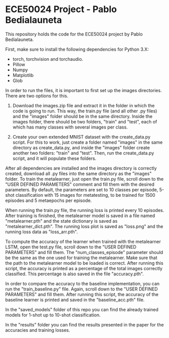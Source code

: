 # ECE50024 Project - Pablo Bedialauneta

This repository holds the code for the ECE50024 project by Pablo Bedialauneta.

First, make sure to install the following dependencies for Python 3.X:

- torch, torchvision and torchaudio.
- Pillow
- Numpy
- Matplotlib
- Glob

In order to run the files, it is important to first set up the images directories. There are two options for this.

1) Download the images.zip file and extract it in the folder in which the code is going to run. This way, the train.py file (and all other .py files) and the "images" folder should be in the same directory. Inside the images folder, there should be two folders, "train" and "test", each of which has many classes with several images per class.

2) Create your own extended MNIST dataset with the create_data.py script. For this to work, just create a folder named "images" in the same directory as create_data.py, and inside the "images" folder create another two folders: "train" and "test". Then, run the create_data.py script, and it will populate these folders.

After all dependencies are installed and the images directory is correctly created, download all .py files into the same directory as the "images" folder.
To train the metalearner, just open the train.py file, scroll down to the "USER DEFINED PARAMETERS" comment and fill them with the desired parameters. By default, the parameters are set to 10 classes per episode, 5-shot classification with 15 images for metatesting, to be trained for 1500 episodes and 5 metaepochs per episode.

When running the train.py file, the running loss is printed every 10 episodes. After training is finished, the metalearner model is saved in a file named "metalearner.pth" and the state dictionary is saved as "metalearner_dict.pth". The running loss plot is saved as "loss.png" and the running loss data as "loss_arr.pth".

To compute the accuracy of the learner when trained with the metalearner LSTM, open the test.py file, scroll down to the "USER DEFINED PARAMETERS" and fill them. The "num_classes_episode" parameter should be the same as the one used for training the metalearner. Make sure that the path to the metalearner model to be loaded is correct. After running this script, the accuracy is printed as a percentage of the total images correctly classified. This percentage is also saved in the file "accuracy.pth".

In order to compare the accuracy to the baseline implementation, you can run the "train_baseline.py" file. Again, scroll down to the "USER DEFINED PARAMETERS" and fill them. After running this script, the accuracy of the baseline learner is printed and saved in the "baseline_acc.pth" file.

In the "saved_models" folder of this repo you can find the already trained models for 1-shot up to 10-shot classification.

In the "results" folder you can find the results presented in the paper for the accuracies and training losses.
